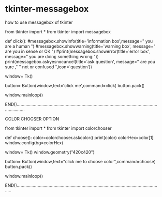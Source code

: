 # tkinter-messagebox
how to use messagebox of tkinter 

from tkinter import *
from tkinter import messagebox

def click():
    #messagebox.showinfo(title='information box',message=" you are a human ")
    #messagebox.showwarning(title='warning box', message=" are you in sense or OK ")
    #print(messagebox.showerror(title='error box', message=" you are doing something wrong "))
     print(messagebox.askyesnocancel(title='ask question', message=" are you sure ,"
                                                                   " not or confused ",icon='question'))




window= Tk()

button= Button(window,text='click me',command=click)
button.pack()

window.mainloop()

END()...................................................................................................................................

COLOR CHOOSER OPTION

from tkinter import *
from tkinter import colorchooser

def choose():
    color=colorchooser.askcolor()
    print(color)
    colorHex=color[1]
    window.config(bg=colorHex)

window= Tk()
window.geometry("420x420")

button= Button(window,text="click me to choose color",command=choose)
button.pack()

window.mainloop()

END()........................................................................................................................
